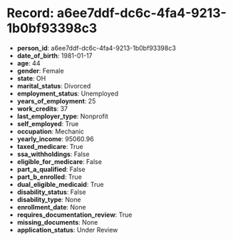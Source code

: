 # Record: a6ee7ddf-dc6c-4fa4-9213-1b0bf93398c3

- **person_id**: a6ee7ddf-dc6c-4fa4-9213-1b0bf93398c3
- **date_of_birth**: 1981-01-17
- **age**: 44
- **gender**: Female
- **state**: OH
- **marital_status**: Divorced
- **employment_status**: Unemployed
- **years_of_employment**: 25
- **work_credits**: 37
- **last_employer_type**: Nonprofit
- **self_employed**: True
- **occupation**: Mechanic
- **yearly_income**: 95060.96
- **taxed_medicare**: True
- **ssa_withholdings**: False
- **eligible_for_medicare**: False
- **part_a_qualified**: False
- **part_b_enrolled**: True
- **dual_eligible_medicaid**: True
- **disability_status**: False
- **disability_type**: None
- **enrollment_date**: None
- **requires_documentation_review**: True
- **missing_documents**: None
- **application_status**: Under Review